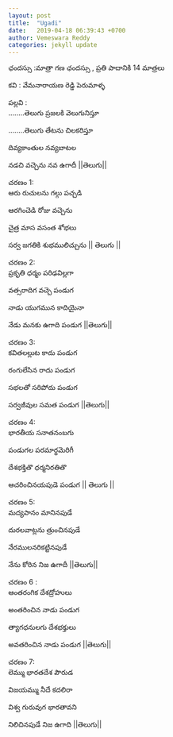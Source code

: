 ```yaml
---
layout: post
title:  "Ugadi"
date:   2019-04-18 06:39:43 +0700
author: Vemeswara Reddy
categories: jekyll update
---
```



ఛందస్సు :మాత్రా గణ ఛందస్సు , ప్రతి పాదానికి 14 మాత్రలు

కవి : వేమనారాయణ రెడ్డి పెరుమాళ్ళ


పల్లవి :     
........తెలుగు ప్రజలకి వెలుగునిస్తూ

........తెలుగు తేటను చిలకరిస్తూ

దివ్యకాంతుల నవ్యబాటల

నడచి వచ్చెను నవ ఉగాదీ        ||తెలుగు||

				  
చరణం 1:   
ఆరు రుచులను గల్గు పచ్చడి

ఆరగించెడి  రోజు వచ్చెను

చైత్ర మాస వసంత శోభలు

సర్వ జగతికి శుభములిచ్చును   || తెలుగు ||

చరణం 2:   
ప్రకృతి ధర్మం పరిఢవిల్లగా 

వత్సరాదిగ వచ్చె పండుగ

నాడు యుగమున కాదియైనా

నేడు మనకు ఉగాది పండుగ     ||తెలుగు||

చరణం 3:   
కవితలల్లుట కాదు పండుగ 

రంగులేసిన రాదు పండుగ

సభలతో సరిపోదు పండుగ 

సర్వజీవుల సమత పండుగ       ||తెలుగు||

చరణం 4:    
భారతీయ సనాతనంబగు

పండుగల పరమార్థమెరిగీ

దేశభక్తితొ ధర్మనిరతితొ

ఆచరించినయపుడె పండుగ    || తెలుగు ||

చరణం 5:    
మద్యపానం మానినపుడే

దురలవాట్లను త్రుంచినపుడే

నేరములనరికట్టినపుడే

నేను కోరిన నిజ ఉగాదీ                ||తెలుగు||

చరణం 6 :   
ఆంతరంగిక దేశద్రోహులు 

అంతరించిన నాడు పండుగ 

త్యాగధనులగు దేశభక్తులు

అవతరించిన నాడు పండుగ      ||తెలుగు||

చరణం 7:     
లెమ్ము భారతదేశ పౌరుడ

విజయమ్ము నీదే కదలిరా

విశ్వ గురువుగ భారతావని

నిలిచినపుడే నిజ ఉగాది           ||తెలుగు|| 
